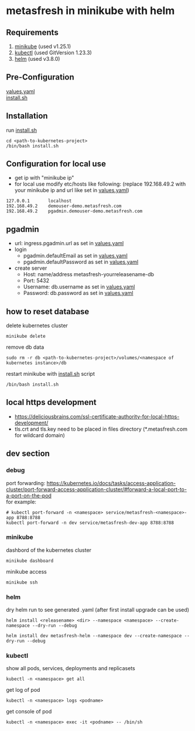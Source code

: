 # metasfresh in minikube with helm
## Requirements

1. [minikube](https://minikube.sigs.k8s.io/docs/start/#what-youll-need) (used v1.25.1)
2. [kubectl](https://minikube.sigs.k8s.io/docs/handbook/kubectl/) (used GitVersion 1.23.3)
3. [helm](https://helm.sh/docs/intro/install/) (used v3.8.0)
  
## Pre-Configuration
[values.yaml](./metasfresh-helm/values.yaml)  
[install.sh](install.sh)
  
## Installation
run [install.sh](install.sh)
```
cd <path-to-kubernetes-project>
/bin/bash install.sh
```
  
## Configuration for local use
- get ip with "minikube ip"  
- for local use modify etc/hosts like following: (replace 192.168.49.2 with your minikube ip and url like set in [values.yaml](./metasfresh-helm/values.yaml))
```
127.0.0.1       localhost  
192.168.49.2    demouser-demo.metasfresh.com  
192.168.49.2    pgadmin.demouser-demo.metasfresh.com  
```
  
## pgadmin
- url: ingress.pgadmin.url as set in [values.yaml](./metasfresh-helm/values.yaml)
- login 
    - pgadmin.defaultEmail as set in [values.yaml](./metasfresh-helm/values.yaml)
    - pgadmin.defaultPassword as set in [values.yaml](./metasfresh-helm/values.yaml)
- create server
    - Host: name/address metasfresh-yourreleasename-db
    - Port: 5432
    - Username: db.username as set in [values.yaml](./metasfresh-helm/values.yaml)
    - Password: db.password as set in [values.yaml](./metasfresh-helm/values.yaml)
  
## how to reset database
delete kubernetes cluster
```
minikube delete
```
remove db data
```
sudo rm -r db <path-to-kubernetes-project>/volumes/<namespace of kubernetes instance>/db
```
restart minikube with [install.sh](install.sh) script
```
/bin/bash install.sh
```
  
## local https development
- https://deliciousbrains.com/ssl-certificate-authority-for-local-https-development/
- tls.crt and tls.key need to be placed in files directory (*.metasfresh.com for wildcard domain)
  
## dev section
### debug
port forwarding: https://kubernetes.io/docs/tasks/access-application-cluster/port-forward-access-application-cluster/#forward-a-local-port-to-a-port-on-the-pod  
for example:
```
# kubectl port-forward -n <namespace> service/metasfresh-<namespace>-app 8788:8788
kubectl port-forward -n dev service/metasfresh-dev-app 8788:8788
```
### minikube
dashbord of the kubernetes cluster
```
minikube dashboard
```
minikube access
```
minikube ssh
```  

### helm
dry helm run to see generated .yaml (after first install upgrade can be used)
```
helm install <releasename> <dir> --namespace <namespace> --create-namespace --dry-run --debug

helm install dev metasfresh-helm --namespace dev --create-namespace --dry-run --debug
```  

### kubectl
show all pods, services, deployments and replicasets
```
kubectl -n <namespace> get all
``` 
get log of pod
```
kubectl -n <namespace> logs <podname>
``` 
get console of pod
```
kubectl -n <namespace> exec -it <podname> -- /bin/sh
``` 
